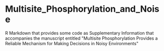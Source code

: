 # Multisite_Phosphorylation_and_Noise
R Markdown that provides some code as Supplementary Information that accompanies the manuscript entitled "Multisite Phosphorylation Provides a Reliable Mechanism for Making Decisions in Noisy Environments"
